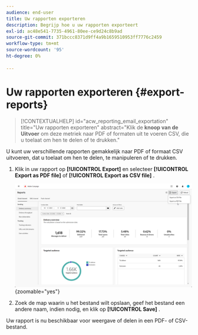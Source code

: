 ```yaml
---
audience: end-user
title: Uw rapporten exporteren
description: Begrijp hoe u uw rapporten exporteert
exl-id: ac48e541-7735-4961-80ee-ce9d24c8b9ad
source-git-commit: 371bccc8371d9ff4a9b1659510953ff7776c2459
workflow-type: tm+mt
source-wordcount: '95'
ht-degree: 0%

---
```


# Uw rapporten exporteren {#export-reports}

>[!CONTEXTUALHELP]
>id="acw_reporting_email_exportation"
>title="Uw rapporten exporteren"
>abstract="Klik de **knoop van de Uitvoer** om deze metriek naar PDF of formaten uit te voeren CSV, die u toelaat om hen te delen of te drukken."

U kunt uw verschillende rapporten gemakkelijk naar PDF of formaat CSV uitvoeren, dat u toelaat om hen te delen, te manipuleren of te drukken.

1. Klik in uw rapport op **[!UICONTROL Export]** en selecteer **[!UICONTROL Export as PDF file]** of **[!UICONTROL Export as CSV file]** .

   ![](assets/global_report_export.png){zoomable="yes"}

1. Zoek de map waarin u het bestand wilt opslaan, geef het bestand een andere naam, indien nodig, en klik op **[!UICONTROL Save]** .

Uw rapport is nu beschikbaar voor weergave of delen in een PDF- of CSV-bestand.
